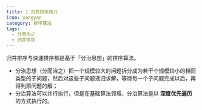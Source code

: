 ```yaml
---
title: 1 归并排序简介
icon: yongyan
category: 排序算法
tags:
  - 分而治之
  - 归并排序
---
```


归并排序与快速排序都是基于「分治思想」的排序算法。

+ 分治思想（分而治之）把一个规模较大的问题拆分成为若干个规模较小的相同类型的子问题，然后对这些子问题递归求解，等待每一个子问题完成以后，再得到原问题的解；
+ 分治算法可以并行执行，但是在基础算法领域，分治算法是以 **深度优先遍历** 的方式执行的。
